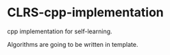 # CLRS-cpp-implementation

cpp implementation for self-learning.

Algorithms are going to be written in template.
